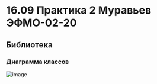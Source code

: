 # 16.09 Практика 2 Муравьев ЭФМО-02-20

## Библиотека

### Диаграмма классов 
![image](https://github.com/user-attachments/assets/f25ff2a9-761a-4399-bf8f-febf4cc92826)
